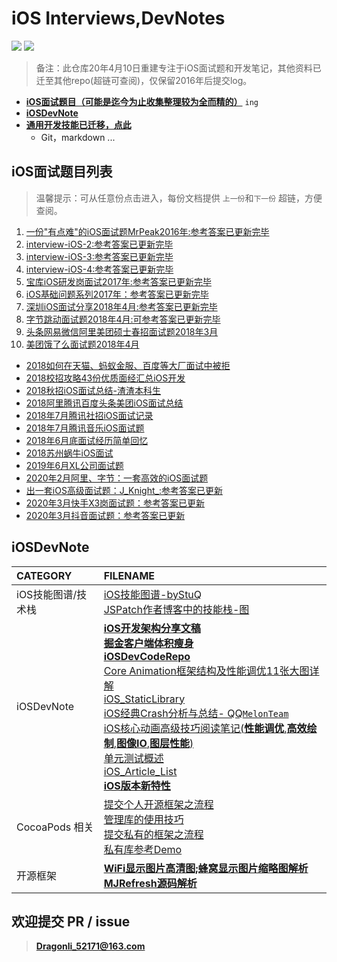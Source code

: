 #  iOS Interviews,DevNotes 
</p>
<p align='left'>
<img src="https://img.shields.io/badge/PR-welcome%20!-brightgreen.svg?colorA=a0cd34">
<img src="https://img.shields.io/packagist/l/doctrine/orm.svg">
</p>

>备注：此仓库20年4月10日重建专注于iOS面试题和开发笔记，其他资料已迁至其他repo(超链可查阅)，仅保留2016年后提交log。

- **[iOS面试题目（可能是迄今为止收集整理较为全而精的）](#iOSinterview)** `ing`
- **[iOSDevNote](#iOSDevNote)**
- **[通用开发技能已迁移，点此](https://github.com/DevDragonLi/DevelopBaseNote)**
	- Git，markdown ...

## <a name="iOSinterview"></a> iOS面试题目列表
> 温馨提示：可从任意份点击进入，每份文档提供 `上一份`和`下一份` 超链，方便查阅。

1. [一份"有点难"的iOS面试题MrPeak2016年:参考答案已更新完毕](./interview-iOS/01一份"有点难"的iOS面试题MrPeak2016年.md)
2. [interview-iOS-2:参考答案已更新完毕](./interview-iOS/interview-iOS-2.md)                   
3. [interview-iOS-3:参考答案已更新完毕](./interview-iOS/interview-iOS-3.md)                          
4. [interview-iOS-4:参考答案已更新完毕](./interview-iOS/interview-iOS-4.md)                          
5. [宝库iOS研发岗面试2017年:参考答案已更新完毕](./interview-iOS/05interview-iOS宝库iOS开发笔试题2017年.md)
6. [iOS基础问题系列2017年：参考答案已更新完毕](./interview-iOS/06iOS基础问题系列2017年.md)
7. [深圳iOS面试分享2018年4月:参考答案已更新完毕](./interview-iOS/07深圳iOS面试分享2018年4月.md)
8. [字节跳动面试题2018年4月:可参考答案已更新完毕](./interview-iOS/08字节跳动面试题：2018年4月.md)
9. [头条网易微信阿里美团硕士春招面试题2018年3月](./interview-iOS/09头条网易微信阿里美团硕士春招面试题2018年3月.md)
10. [美团饿了么面试题2018年4月](./interview-iOS/10美团饿了么面试题2018年4月.md)
- [2018如何在天猫、蚂蚁金服、百度等大厂面试中被拒](./interview-iOS/interview-iOS-11-如何在天猫、蚂蚁金服、百度等大厂面试中被拒.md) 
- [2018校招攻略43份优质面经汇总iOS开发](./interview-iOS/interview-iOS-12校招攻略43份优质面经汇总iOS开发.md) 
- [2018秋招iOS面试总结-渣渣本科生](./interview-iOS/interview-iOS-13-2018秋招iOS面试总结-渣渣本科生.md)                          
- [2018阿里腾讯百度头条美团iOS面试总结](./interview-iOS/interview-iOS-14-阿里腾讯百度头条美团iOS面试总结.md)                           
- [2018年7月腾讯社招iOS面试记录](./interview-iOS/interview-iOS-15-腾讯社招iOS面试记录2018-07.md)                          
- [2018年7月腾讯音乐iOS面试题](./interview-iOS/interview-iOS-16-2018年7月腾讯音乐iOS面试题.md)                          
- [2018年6月底面试经历简单回忆](./interview-iOS/interview-iOS-17-2018-6月底面试经历简单回忆.md)                           
- [2018苏州蜗牛iOS面试](./interview-iOS/interview-iOS-18-2018苏州蜗牛iOS面试.md)
- [2019年6月XL公司面试题](./interview-iOS/interview-iOS-19-6-XL公司面试题.md)
- [2020年2月阿里、字节：一套高效的iOS面试题](./interview-iOS/interview-iOS-20-20-02阿里、字节：一套高效的iOS面试题.md)                          
- [出一套iOS高级面试题：J_Knight_:参考答案已更新](./interview-iOS/interview-iOS-21-18-07：出一套iOS高级面试题J_Knight_.md)                          
- [2020年3月快手X3岗面试题：参考答案已更新](./interview-iOS/interview-iOS-22-20-03快手X3岗面试题.md)
- [2020年3月抖音面试题：参考答案已更新](./interview-iOS/interview-iOS-23-20-03抖音面试题.md)

## <a name="iOSDevNote"></a> iOSDevNote

| CATEGORY | FILENAME |  
|:----|:----|
|iOS技能图谱/技术栈|[iOS技能图谱-byStuQ](./iOSNote/map-MobileDev-iOSDev.md)                          <br>[JSPatch作者博客中的技能栈-图](./images/iOS/iOSDev-bang.png)|
|iOSDevNote|[**iOS开发架构分享文稿**](./iOSNote/iOS_architecture.pdf)<br>[**掘金客户端体积瘦身**](./iOSNote/iOSAppThin.md)<br>[**iOSDevCodeRepo**](https://github.com/DevDragonLi/iOSDevDemo)<br>[Core Animation框架结构及性能调优11张大图详解](https://github.com/DevDragonLi/Core-AnimationPerformanceOptimization)<br>[iOS_StaticLibrary](./iOSNote/iOS_StaticLibrary.md)<br>[iOS经典Crash分析与总结- QQ`MelonTeam`](./iOSNote/crash/README.md)<br>[iOS核心动画高级技巧阅读笔记(**性能调优**,**高效绘制**,**图像IO**,**图层性能**)](./iOSNote/iOSCoreAnimationNote.md)<br>[单元测试概述](./iOSNote/UnitTesting.md)<br>[iOS_Article_List](./iOSNote/iOS_Collection_article_List.md)<br>[**iOS版本新特性**](./iOSNote/NewVersion.md)|
|CocoaPods 相关 |[提交个人开源框架之流程](./iOSNote/CocoaPods/cocoapods-podspec.md)<br>[管理库的使用技巧](./iOSNote/CocoaPods/CocoaPodsManageTips.md)<br>[提交私有的框架之流程](./iOSNote/CocoaPods/Pod&&spec.md)<br>[私有库参考Demo](https://github.com/DevDragonLi/iOSDevDemo/tree/master/1-DevDemo/PodPrivate_demo)|
|开源框架|**[WiFi显示图片高清图;蜂窝显示图片缩略图解析](./iOSNote/Analyze/SDWebImage/网络网络状态不同加载图片.md)**<br>**[MJRefresh源码解析](./iOSNote/Analyze/MJRefresh/MJRefresh.md)**|

## 欢迎提交 PR / issue

> **Dragonli_52171@163.com**
